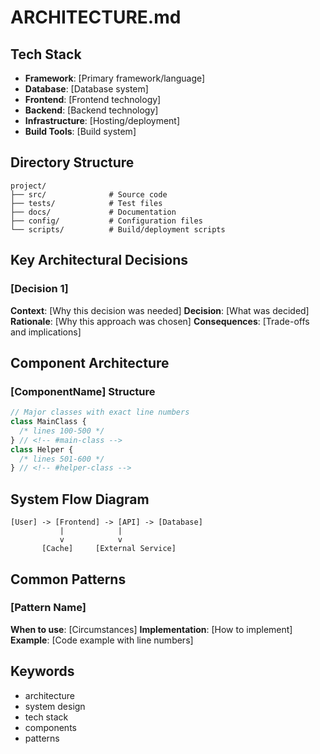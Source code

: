 # ARCHITECTURE.md

## Tech Stack

- **Framework**: [Primary framework/language]
- **Database**: [Database system]
- **Frontend**: [Frontend technology]
- **Backend**: [Backend technology]
- **Infrastructure**: [Hosting/deployment]
- **Build Tools**: [Build system]

## Directory Structure

```
project/
├── src/              # Source code
├── tests/            # Test files
├── docs/             # Documentation
├── config/           # Configuration files
└── scripts/          # Build/deployment scripts
```

## Key Architectural Decisions

### [Decision 1]

**Context**: [Why this decision was needed]
**Decision**: [What was decided]
**Rationale**: [Why this approach was chosen]
**Consequences**: [Trade-offs and implications]

## Component Architecture

### [ComponentName] Structure <!-- #component-anchor -->

```typescript
// Major classes with exact line numbers
class MainClass {
  /* lines 100-500 */
} // <!-- #main-class -->
class Helper {
  /* lines 501-600 */
} // <!-- #helper-class -->
```

## System Flow Diagram

```
[User] -> [Frontend] -> [API] -> [Database]
           |            |
           v            v
       [Cache]     [External Service]
```

## Common Patterns

### [Pattern Name]

**When to use**: [Circumstances]
**Implementation**: [How to implement]
**Example**: [Code example with line numbers]

## Keywords <!-- #keywords -->

- architecture
- system design
- tech stack
- components
- patterns
